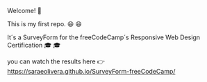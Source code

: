 Welcome! :wave: 

This is my first repo. :smile: :smile:

It´s a SurveyForm for the freeCodeCamp´s Responsive Web Design Certification  :mortar_board: :mortar_board:

you can watch the results here :point_right: https://saraeolivera.github.io/SurveyForm-freeCodeCamp/

